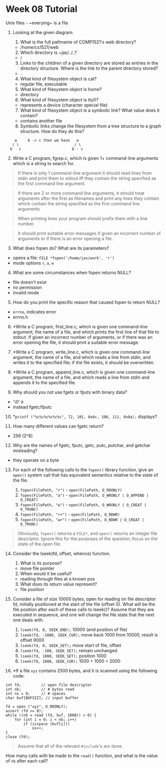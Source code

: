 # Week 08 Tutorial
 
Unix files - ~everying~ is a file

1. Looking at the given diagram:

    1. What is the full pathname of COMP1521's web directory?
    - /home/cs1521/web

    2. Which directory is ~jas/../..?
    - /

    3. Links to the children of a given directory are stored as entries in the directory structure. Where is the link to the parent directory stored?
    - ..

    4. What kind of filesystem object is cat?
    - regular file, executable

    5. What kind of filesystem object is home?
    - directory

    6. What kind of filesystem object is tty0?
    - represents a device (character special file)

    7. What kind of filesystem object is a symbolic link? What value does it contain?
    - contains another file 

    8. Symbolic links change the filesystem from a tree structure to a graph structure. How do they do this? 
```
    a     b -> c then we have   a
   / \                         / \
  b   c                       b - c
```

2. Write a C program, fgrep.c, which is given 1+ command-line arguments which is a string to search for.

> If there is only 1 command-line argument it should read lines from stdin and print them to stdout iff they contain the string specified as the first command line argument.

> If there are 2 or more command line arguments, it should treat arguments after the first as filenames and print any lines they contain which contain the string specified as the first command line arguments.

> When printing lines your program should prefix them with a line number.

> It should print suitable error messages if given an incorrect number of arguments or if there is an error opening a file.

3. What does fopen do? What are its parameters?
- opens a file: `FILE *fopen('/home/jas/work', 'r')`
- mode options `r`, `a`, `w`

4. What are some circumstances when fopen returns NULL?
- file doesn't exist
- no permission
- invalid mode

5. How do you print the specific reason that caused fopen to return NULL? 
- `errno`, indicates error
- errno.h

6. *Write a C program, first_line.c, which is given one command-line argument, the name of a file, and which prints the first line of that file to stdout. If given an incorrect number of arguments, or if there was an error opening the file, it should print a suitable error message.

7. *Write a C program, write_line.c, which is given one command-line argument, the name of a file, and which reads a line from stdin, and writes it to the specified file; if the file exists, it should be overwritten.

8. *Write a C program, append_line.c, which is given one command-line argument, the name of a file, and which reads a line from stdin and appends it to the specified file.

9. Why should you not use fgets or fputs with binary data? 
- '\0' `0`
- instead fgetc/fputc

10. *`printf ("%c%c%c%c%c%c", 72, 101, 0x6c, 108, 111, 0x0a);` displays?

11. How many different values can fgetc return?
- 256 (2^8)

12. Why are the names of fgetc, fputc, getc, putc, putchar, and getchar misleading? 
- they operate on a byte

13. For each of the following calls to the `fopen()` library function, give an `open()` system call that has equivalent semantics relative to the state of the file.

    1. `fopen(FilePath, "r")` - `open(FilePath, O_RDONLY)`
    2. `fopen(FilePath, "a")` - `open(FilePath, O_WRONLY | O_APPEND | O_CREAT)`
    3. `fopen(FilePath, "w")` - `open(FilePath, O_WRONLY | O_CREAT | O_TRUNC)`
    4. `fopen(FilePath, "r+")` - `open(FilePath, O_RDWR)`
    5. `fopen(FilePath, "w+")` - `open(FilePath, O_RDWR | O_CREAT | O_TRUNC)`

> Obviously, `fopen()` returns a `FILE*`, and `open()` returns an integer file descriptor. Ignore this for the purposes of the question; focus on the state of the open file. 

14. Consider the lseek(fd, offset, whence) function.
    1. What is its purpose?
    - move file pointer
    2. When would it be useful?
    - reading through files at a known pos
    3. What does its return value represent? 
    - file position

15. Consider a file of size 10000 bytes, open for reading on file descriptor fd, initially positioned at the start of the file (offset 0). What will be the file position after each of these calls to lseek()? Assume that they are executed in sequence, and one will change the file state that the next one deals with.

    1. `lseek(fd, 0, SEEK_END);`     10000 (end position of file)
    2. `lseek(fd, -1000, SEEK_CUR);` move back 1000 from 10000, result is offset 9000
    3. `lseek(fd, 0, SEEK_SET);`     move start of file, offset
    4. `lseek(fd, -100, SEEK_SET);`  remain unchanged
    5. `lseek(fd, 1000, SEEK_SET);`  position 1000
    6. `lseek(fd, 1000, SEEK_CUR);`  1000 + 1000 = 2000

16. *If a file `xyz` contains 2500 bytes, and it is scanned using the following code: 

```
int fd;         // open file descriptor
int nb;         // # bytes read
int ns = 0;     // # spaces
char buf[BUFSIZ]; // input buffer

fd = open ("xyz", O_RDONLY);
assert (fd >= 0);
while ((nb = read (fd, buf, 1000)) > 0) {
    for (int i = 0; i < nb; i++)
        if (isspace (buf[i]))
            ns++;
}
close (fd);
```
> Assume that all of the relevant `#include`'s are done.

How many calls with be made to the `read()` function, and what is the value of `nb` after each call? 